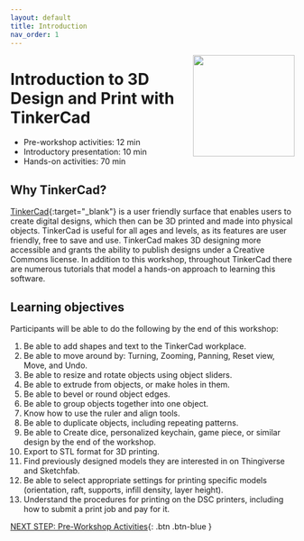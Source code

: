 ```yaml
---
layout: default
title: Introduction 
nav_order: 1
---
```

<img src="WORKSHOP-LOGO-HERE.png" style="float:right;width:180px;height:180px;"> 

# Introduction to 3D Design and Print with TinkerCad

- Pre-workshop activities: 12 min 
- Introductory presentation: 10 min
- Hands-on activities: 70 min

## Why TinkerCad? 

[TinkerCad](http://tinkercad.com){:target="_blank"} is a user friendly surface that enables users to create digital designs, which then can be 3D printed and made into physical objects. TinkerCad is useful for all ages and levels, as its features are user friendly, free to save and use. TinkerCad makes 3D designing more accessible and grants the ability to publish designs under a Creative Commons license. In addition to this workshop, throughout TinkerCad there are numerous tutorials that model a hands-on approach to learning this software. 

## Learning objectives

Participants will be able to do the following by the end of this workshop:

1. Be able to add shapes and text to the TinkerCad workplace.
2. Be able to move around by: Turning, Zooming, Panning, Reset view, Move, and Undo.
3. Be able to resize and rotate objects using object sliders.
4. Be able to extrude from objects, or make holes in them.
5. Be able to bevel or round object edges.
6. Be able to group objects together into one object.
7. Know how to use the ruler and align tools.
8. Be able to duplicate objects, including repeating patterns.
9. Be able to Create dice, personalized keychain, game piece, or similar design by the end of the workshop.
10. Export to STL format for 3D printing.
11. Find previously designed models they are interested in on Thingiverse and Sketchfab.
12. Be able to select appropriate settings for printing specific models (orientation, raft, supports, infill density, layer height).
13. Understand the procedures for printing on the DSC printers, including how to submit a print job and pay for it.

[NEXT STEP: Pre-Workshop Activities](pre-workshop.html){: .btn .btn-blue }
